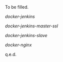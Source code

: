 To be filled.


*docker-jenkins*

*docker-jenkins-master-ssl*

*docker-jenkins-slave*

*docker-nginx*

q.e.d.
